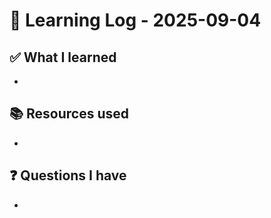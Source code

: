 # 🧠 Learning Log - 2025-09-04

## ✅ What I learned

- 

## 📚 Resources used

- 

## ❓ Questions I have

- 
